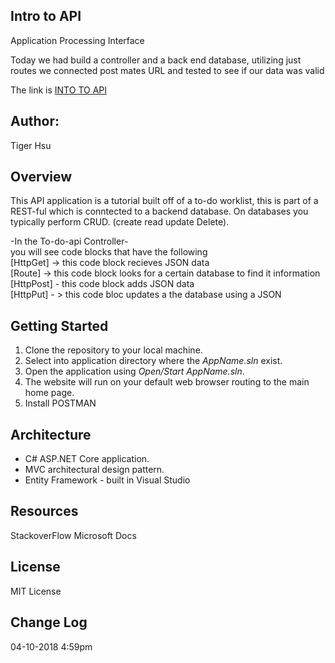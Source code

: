 ## Intro to API
Application 
Processing
Interface

Today we had build a controller and a back end database, utilizing just routes we connected post mates URL and tested to see if our 
data was valid

The link is [INTO TO API](https://docs.microsoft.com/en-us/aspnet/core/tutorials/first-web-api?view=aspnetcore-2.1)
## Author:
Tiger Hsu


## Overview
This API application is a tutorial built off of a to-do worklist, this is part of a REST-ful which is conntected to a backend
database. On databases you typically perform CRUD. (create read update Delete).

-In the To-do-api Controller-<br>
you will see code blocks that have the following<br>
[HttpGet] -> this code block recieves JSON data<br>
[Route] -> this code block looks for a certain database to find it information<br>
[HttpPost] - this code block adds JSON data<br>
[HttpPut] - > this code bloc updates a the database using a JSON<br>

## Getting Started
1. Clone the repository to your local machine.
2. Select into application directory where the *AppName.sln* exist.
3. Open the application using *Open/Start AppName.sln*.
5. The website will run on your default web browser routing to the main home page.
6. Install POSTMAN


## Architecture
 - C# ASP.NET Core application.
 - MVC architectural design pattern.
 - Entity Framework - built in Visual Studio

## Resources
StackoverFlow
Microsoft Docs

## License
MIT License

## Change Log
04-10-2018 4:59pm

